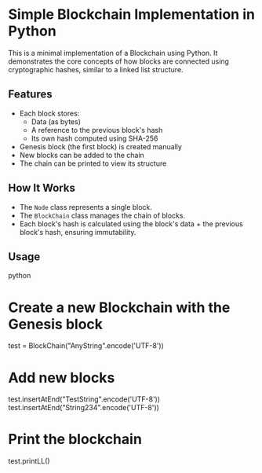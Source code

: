 # Simple Blockchain Implementation in Python

This is a minimal implementation of a Blockchain using Python. It demonstrates the core concepts of how blocks are connected using cryptographic hashes, similar to a linked list structure.

## Features

- Each block stores:
  - Data (as bytes)
  - A reference to the previous block's hash
  - Its own hash computed using SHA-256
- Genesis block (the first block) is created manually
- New blocks can be added to the chain
- The chain can be printed to view its structure

## How It Works

- The `Node` class represents a single block.
- The `BlockChain` class manages the chain of blocks.
- Each block's hash is calculated using the block's data + the previous block's hash, ensuring immutability.

## Usage

python
# Create a new Blockchain with the Genesis block
test = BlockChain("AnyString".encode('UTF-8'))

# Add new blocks
test.insertAtEnd("TestString".encode('UTF-8'))
test.insertAtEnd("String234".encode('UTF-8'))

# Print the blockchain
test.printLL()
